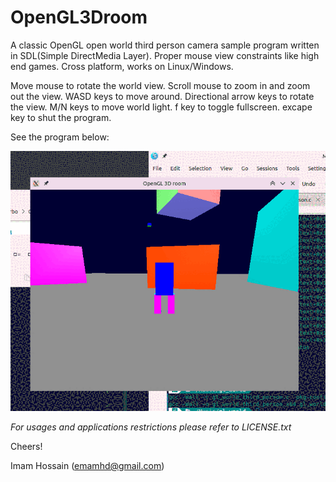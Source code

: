# OpenGL3Droom
A classic OpenGL open world third person camera sample program written in SDL(Simple DirectMedia Layer). Proper mouse view constraints like high end games. Cross platform, works on Linux/Windows.

Move mouse to rotate the world view.
Scroll mouse to zoom in and zoom out the view.
WASD keys to move around.
Directional arrow keys to rotate the view.
M/N keys to move world light.
f key to toggle fullscreen.
excape key to shut the program.

See the program below:

![Data cleaning](show.gif)

*For usages and applications restrictions please refer to LICENSE.txt*

Cheers!

Imam Hossain (emamhd@gmail.com)
